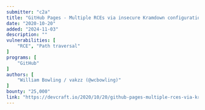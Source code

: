 ```yaml
---
submitter: "c2a"
title: "GitHub Pages - Multiple RCEs via insecure Kramdown configuration - $25,000 Bounty"
date: "2020-10-20"
added: "2024-11-03"
description: ""
vulnerabilities: [
    "RCE", "Path traversal"
]
programs: [
    "GitHub"
]
authors: [
    "William Bowling / vakzz (@wcbowling)"
]
bounty: "25,000"
link: "https://devcraft.io/2020/10/20/github-pages-multiple-rces-via-kramdown-config.html"
---
```




